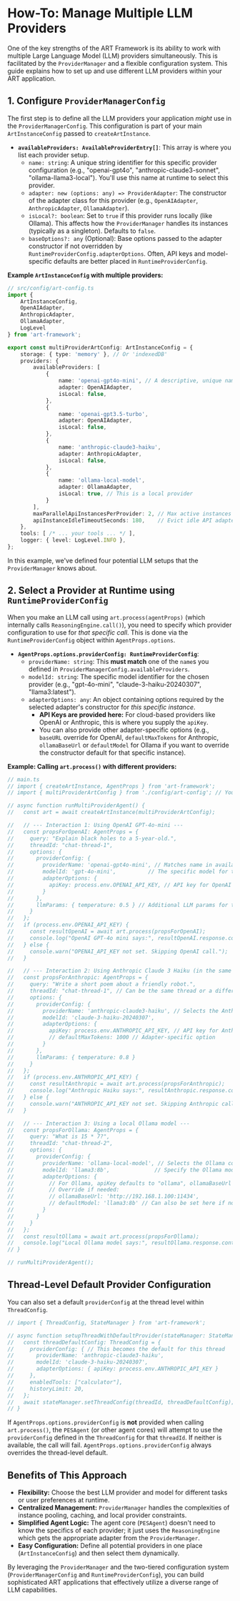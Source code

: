 # How-To: Manage Multiple LLM Providers

One of the key strengths of the ART Framework is its ability to work with multiple Large Language Model (LLM) providers simultaneously. This is facilitated by the `ProviderManager` and a flexible configuration system. This guide explains how to set up and use different LLM providers within your ART application.

## 1. Configure `ProviderManagerConfig`

The first step is to define all the LLM providers your application *might* use in the `ProviderManagerConfig`. This configuration is part of your main `ArtInstanceConfig` passed to `createArtInstance`.

*   **`availableProviders: AvailableProviderEntry[]`**: This array is where you list each provider setup.
    *   `name: string`: A unique string identifier for this specific provider configuration (e.g., "openai-gpt4o", "anthropic-claude3-sonnet", "ollama-llama3-local"). You'll use this name at runtime to select this provider.
    *   `adapter: new (options: any) => ProviderAdapter`: The constructor of the adapter class for this provider (e.g., `OpenAIAdapter`, `AnthropicAdapter`, `OllamaAdapter`).
    *   `isLocal?: boolean`: Set to `true` if this provider runs locally (like Ollama). This affects how the `ProviderManager` handles its instances (typically as a singleton). Defaults to `false`.
    *   `baseOptions?: any` (Optional): Base options passed to the adapter constructor if not overridden by `RuntimeProviderConfig.adapterOptions`. Often, API keys and model-specific defaults are better placed in `RuntimeProviderConfig`.

**Example `ArtInstanceConfig` with multiple providers:**

```typescript
// src/config/art-config.ts
import {
    ArtInstanceConfig,
    OpenAIAdapter,
    AnthropicAdapter,
    OllamaAdapter,
    LogLevel
} from 'art-framework';

export const multiProviderArtConfig: ArtInstanceConfig = {
    storage: { type: 'memory' }, // Or 'indexedDB'
    providers: {
        availableProviders: [
            {
                name: 'openai-gpt4o-mini', // A descriptive, unique name
                adapter: OpenAIAdapter,
                isLocal: false,
            },
            {
                name: 'openai-gpt3.5-turbo',
                adapter: OpenAIAdapter,
                isLocal: false,
            },
            {
                name: 'anthropic-claude3-haiku',
                adapter: AnthropicAdapter,
                isLocal: false,
            },
            {
                name: 'ollama-local-model',
                adapter: OllamaAdapter,
                isLocal: true, // This is a local provider
            }
        ],
        maxParallelApiInstancesPerProvider: 2, // Max active instances per API provider NAME
        apiInstanceIdleTimeoutSeconds: 180,    // Evict idle API adapters after 3 minutes
    },
    tools: [ /* ... your tools ... */ ],
    logger: { level: LogLevel.INFO },
};
```
In this example, we've defined four potential LLM setups that the `ProviderManager` knows about.

## 2. Select a Provider at Runtime using `RuntimeProviderConfig`

When you make an LLM call using `art.process(agentProps)` (which internally calls `ReasoningEngine.call()`), you need to specify which provider configuration to use for *that specific call*. This is done via the `RuntimeProviderConfig` object within `AgentProps.options`.

*   **`AgentProps.options.providerConfig: RuntimeProviderConfig`**:
    *   `providerName: string`: This **must match** one of the `name`s you defined in `ProviderManagerConfig.availableProviders`.
    *   `modelId: string`: The specific model identifier for the chosen provider (e.g., "gpt-4o-mini", "claude-3-haiku-20240307", "llama3:latest").
    *   `adapterOptions: any`: An object containing options required by the selected adapter's constructor for *this specific instance*.
        *   **API Keys are provided here:** For cloud-based providers like OpenAI or Anthropic, this is where you supply the `apiKey`.
        *   You can also provide other adapter-specific options (e.g., `baseURL` override for OpenAI, `defaultMaxTokens` for Anthropic, `ollamaBaseUrl` or `defaultModel` for Ollama if you want to override the constructor default for that specific instance).

**Example: Calling `art.process()` with different providers:**

```typescript
// main.ts
// import { createArtInstance, AgentProps } from 'art-framework';
// import { multiProviderArtConfig } from './config/art-config'; // Your config from above

// async function runMultiProviderAgent() {
//   const art = await createArtInstance(multiProviderArtConfig);

//   // --- Interaction 1: Using OpenAI GPT-4o-mini ---
//   const propsForOpenAI: AgentProps = {
//     query: "Explain black holes to a 5-year-old.",
//     threadId: "chat-thread-1",
//     options: {
//       providerConfig: {
//         providerName: 'openai-gpt4o-mini', // Matches name in availableProviders
//         modelId: 'gpt-4o-mini',          // The specific model for this call
//         adapterOptions: {
//           apiKey: process.env.OPENAI_API_KEY, // API key for OpenAI
//         }
//       },
//       llmParams: { temperature: 0.5 } // Additional LLM params for this call
//     }
//   };
//   if (process.env.OPENAI_API_KEY) {
//     const resultOpenAI = await art.process(propsForOpenAI);
//     console.log("OpenAI GPT-4o mini says:", resultOpenAI.response.content);
//   } else {
//     console.warn("OPENAI_API_KEY not set. Skipping OpenAI call.");
//   }

//   // --- Interaction 2: Using Anthropic Claude 3 Haiku (in the same thread or a new one) ---
//   const propsForAnthropic: AgentProps = {
//     query: "Write a short poem about a friendly robot.",
//     threadId: "chat-thread-1", // Can be the same thread or a different one
//     options: {
//       providerConfig: {
//         providerName: 'anthropic-claude3-haiku', // Selects the Anthropic config
//         modelId: 'claude-3-haiku-20240307',
//         adapterOptions: {
//           apiKey: process.env.ANTHROPIC_API_KEY, // API key for Anthropic
//           // defaultMaxTokens: 1000 // Adapter-specific option
//         }
//       },
//       llmParams: { temperature: 0.8 }
//     }
//   };
//   if (process.env.ANTHROPIC_API_KEY) {
//     const resultAnthropic = await art.process(propsForAnthropic);
//     console.log("Anthropic Haiku says:", resultAnthropic.response.content);
//   } else {
//     console.warn("ANTHROPIC_API_KEY not set. Skipping Anthropic call.");
//   }

//   // --- Interaction 3: Using a local Ollama model ---
//   const propsForOllama: AgentProps = {
//     query: "What is 15 * 7?",
//     threadId: "chat-thread-2",
//     options: {
//       providerConfig: {
//         providerName: 'ollama-local-model', // Selects the Ollama config
//         modelId: 'llama3:8b',              // Specify the Ollama model tag
//         adapterOptions: {
//           // For Ollama, apiKey defaults to "ollama", ollamaBaseUrl to localhost.
//           // Override if needed:
//           // ollamaBaseUrl: 'http://192.168.1.100:11434',
//           // defaultModel: 'llama3:8b' // Can also be set here if not in main config
//         }
//       }
//     }
//   };
//   const resultOllama = await art.process(propsForOllama);
//   console.log("Local Ollama model says:", resultOllama.response.content);
// }

// runMultiProviderAgent();
```

## Thread-Level Default Provider Configuration

You can also set a default `providerConfig` at the thread level within `ThreadConfig`.

```typescript
// import { ThreadConfig, StateManager } from 'art-framework';

// async function setupThreadWithDefaultProvider(stateManager: StateManager, threadId: string) {
//   const threadDefaultConfig: ThreadConfig = {
//     providerConfig: { // This becomes the default for this thread
//       providerName: 'anthropic-claude3-haiku',
//       modelId: 'claude-3-haiku-20240307',
//       adapterOptions: { apiKey: process.env.ANTHROPIC_API_KEY }
//     },
//     enabledTools: ["calculator"],
//     historyLimit: 20,
//   };
//   await stateManager.setThreadConfig(threadId, threadDefaultConfig);
// }
```

If `AgentProps.options.providerConfig` is **not** provided when calling `art.process()`, the `PESAgent` (or other agent cores) will attempt to use the `providerConfig` defined in the `ThreadConfig` for that `threadId`. If neither is available, the call will fail. `AgentProps.options.providerConfig` always overrides the thread-level default.

## Benefits of This Approach

*   **Flexibility:** Choose the best LLM provider and model for different tasks or user preferences at runtime.
*   **Centralized Management:** `ProviderManager` handles the complexities of instance pooling, caching, and local provider constraints.
*   **Simplified Agent Logic:** The agent core (`PESAgent`) doesn't need to know the specifics of each provider; it just uses the `ReasoningEngine` which gets the appropriate adapter from the `ProviderManager`.
*   **Easy Configuration:** Define all potential providers in one place (`ArtInstanceConfig`) and then select them dynamically.

By leveraging the `ProviderManager` and the two-tiered configuration system (`ProviderManagerConfig` and `RuntimeProviderConfig`), you can build sophisticated ART applications that effectively utilize a diverse range of LLM capabilities.